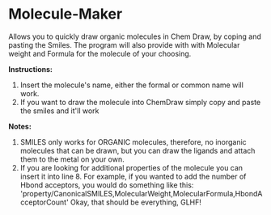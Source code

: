 # Molecule-Maker
Allows you to quickly draw organic molecules in Chem Draw, by coping and pasting the Smiles. The program will also  provide with with Molecular weight and Formula for the molecule of your choosing. 

**Instructions:**
1) Insert the molecule's name, either the formal or common name will work.
2) If you want to draw the molecule into ChemDraw simply copy and paste the smiles and it'll work
   
**Notes:**
1. SMILES only works for ORGANIC molecules, therefore, no inorganic molecules that can be drawn, but you can draw the ligands and attach them to the metal on your own.
2. If you are looking for additional properties of the molecule you can insert it into line 8. For example, if you wanted to add the number of Hbond acceptors, you would do something like this:
'property/CanonicalSMILES,MolecularWeight,MolecularFormula,HbondAcceptorCount'
Okay, that should be everything, GLHF!
